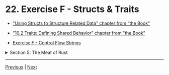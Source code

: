 # 22. Exercise F - Structs & Traits

-   ["Using Structs to Structure Related Data" chapter from "the Book"](https://doc.rust-lang.org/book/ch05-00-structs.html)

-   ["10.2 Traits: Defining Shared Behavior" chapter from "the Book"](https://doc.rust-lang.org/book/ch10-02-traits.html)

-   [Exercise F - Control Flow Strings](https://github.com/CleanCut/ultimate_rust_crash_course/tree/main/exercise/f_structs_traits)

<details>
  <summary> Section 5: The Meat of Rust </summary>

  - [Codebase: s5_exercise_f](../codebase/s5_exercise_f/)
  
</details>

---

[Previous](./20_Structs.md) | [Next](./23_Collections.md)